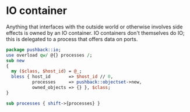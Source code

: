 # IO container
Anything that interfaces with the outside world or otherwise involves side
effects is owned by an IO container. IO containers don't themselves do IO; this
is delegated to a process that offers data on ports.

```perl
package pushback::io;
use overload qw/ @{} processes /;
sub new
{
  my ($class, $host_id) = @_;
  bless { host_id       => $host_id // 0,
          processes     => pushback::objectset->new,
          owned_objects => {} }, $class;
}

sub processes { shift->{processes} }
```
